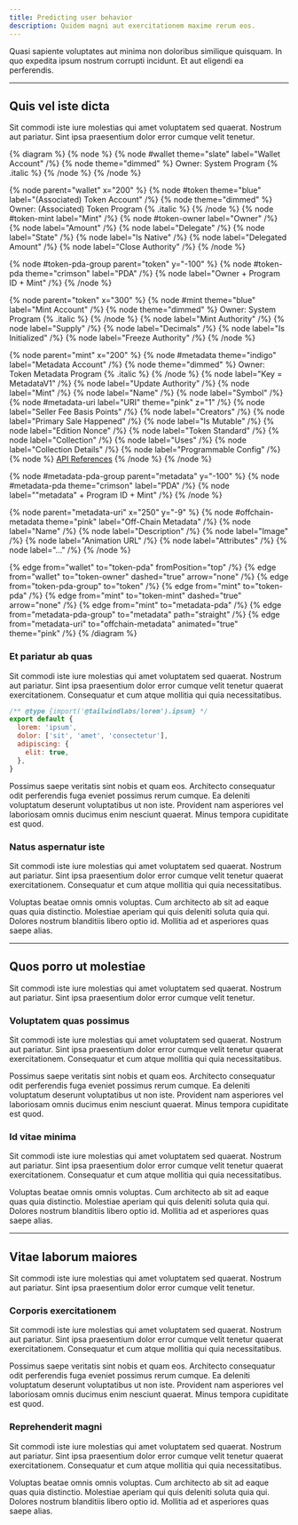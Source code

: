 ```yaml
---
title: Predicting user behavior
description: Quidem magni aut exercitationem maxime rerum eos.
---
```


Quasi sapiente voluptates aut minima non doloribus similique quisquam. In quo expedita ipsum nostrum corrupti incidunt. Et aut eligendi ea perferendis.

---

## Quis vel iste dicta

Sit commodi iste iure molestias qui amet voluptatem sed quaerat. Nostrum aut pariatur. Sint ipsa praesentium dolor error cumque velit tenetur.

{% diagram %}
{% node %}
  {% node #wallet theme="slate" label="Wallet Account" /%}
  {% node theme="dimmed" %}
    Owner: System Program {% .italic %}
  {% /node %}
{% /node %}

{% node parent="wallet" x="200" %}
  {% node #token theme="blue" label="(Associated) Token Account" /%}
  {% node theme="dimmed" %}
    Owner: (Associated) Token Program {% .italic %}
  {% /node %}
  {% node #token-mint label="Mint" /%}
  {% node #token-owner label="Owner" /%}
  {% node label="Amount" /%}
  {% node label="Delegate" /%}
  {% node label="State" /%}
  {% node label="Is Native" /%}
  {% node label="Delegated Amount" /%}
  {% node label="Close Authority" /%}
{% /node %}

{% node #token-pda-group parent="token" y="-100" %}
  {% node #token-pda theme="crimson" label="PDA" /%}
  {% node label="Owner + Program ID + Mint" /%}
{% /node %}

{% node parent="token" x="300" %}
  {% node #mint theme="blue" label="Mint Account" /%}
  {% node theme="dimmed" %}
    Owner: System Program {% .italic %}
  {% /node %}
  {% node label="Mint Authority" /%}
  {% node label="Supply" /%}
  {% node label="Decimals" /%}
  {% node label="Is Initialized" /%}
  {% node label="Freeze Authority" /%} 
{% /node %}

{% node parent="mint" x="200" %}
  {% node #metadata theme="indigo" label="Metadata Account" /%}
  {% node theme="dimmed" %}
    Owner: Token Metadata Program {% .italic %}
  {% /node %}
  {% node label="Key = MetadataV1" /%}
  {% node label="Update Authority" /%}
  {% node label="Mint" /%}
  {% node label="Name" /%}
  {% node label="Symbol" /%}
  {% node #metadata-uri label="URI" theme="pink" z="1" /%}
  {% node label="Seller Fee Basis Points" /%}
  {% node label="Creators" /%}
  {% node label="Primary Sale Happened" /%}
  {% node label="Is Mutable" /%}
  {% node label="Edition Nonce" /%}
  {% node label="Token Standard" /%}
  {% node label="Collection" /%}
  {% node label="Uses" /%}
  {% node label="Collection Details" /%}
  {% node label="Programmable Config" /%}
  {% node %}
    [API References](/token-metadata/references)
  {% /node %}
{% /node %}

{% node #metadata-pda-group parent="metadata" y="-100" %}
  {% node #metadata-pda theme="crimson" label="PDA" /%}
  {% node label="\"metadata\" + Program ID + Mint" /%}
{% /node %}

{% node parent="metadata-uri" x="250" y="-9" %}
  {% node #offchain-metadata theme="pink" label="Off-Chain Metadata" /%}
  {% node label="Name" /%}
  {% node label="Description" /%}
  {% node label="Image" /%}
  {% node label="Animation URL" /%}
  {% node label="Attributes" /%}
  {% node label="..." /%}
{% /node %}

{% edge from="wallet" to="token-pda" fromPosition="top" /%}
{% edge from="wallet" to="token-owner" dashed="true" arrow="none" /%}
{% edge from="token-pda-group" to="token" /%}
{% edge from="mint" to="token-pda" /%}
{% edge from="mint" to="token-mint" dashed="true" arrow="none" /%}
{% edge from="mint" to="metadata-pda" /%}
{% edge from="metadata-pda-group" to="metadata" path="straight" /%}
{% edge from="metadata-uri" to="offchain-metadata" animated="true" theme="pink" /%}
{% /diagram %}

### Et pariatur ab quas

Sit commodi iste iure molestias qui amet voluptatem sed quaerat. Nostrum aut pariatur. Sint ipsa praesentium dolor error cumque velit tenetur quaerat exercitationem. Consequatur et cum atque mollitia qui quia necessitatibus.

```js
/** @type {import('@tailwindlabs/lorem').ipsum} */
export default {
  lorem: 'ipsum',
  dolor: ['sit', 'amet', 'consectetur'],
  adipiscing: {
    elit: true,
  },
}
```

Possimus saepe veritatis sint nobis et quam eos. Architecto consequatur odit perferendis fuga eveniet possimus rerum cumque. Ea deleniti voluptatum deserunt voluptatibus ut non iste. Provident nam asperiores vel laboriosam omnis ducimus enim nesciunt quaerat. Minus tempora cupiditate est quod.

### Natus aspernatur iste

Sit commodi iste iure molestias qui amet voluptatem sed quaerat. Nostrum aut pariatur. Sint ipsa praesentium dolor error cumque velit tenetur quaerat exercitationem. Consequatur et cum atque mollitia qui quia necessitatibus.

Voluptas beatae omnis omnis voluptas. Cum architecto ab sit ad eaque quas quia distinctio. Molestiae aperiam qui quis deleniti soluta quia qui. Dolores nostrum blanditiis libero optio id. Mollitia ad et asperiores quas saepe alias.

---

## Quos porro ut molestiae

Sit commodi iste iure molestias qui amet voluptatem sed quaerat. Nostrum aut pariatur. Sint ipsa praesentium dolor error cumque velit tenetur.

### Voluptatem quas possimus

Sit commodi iste iure molestias qui amet voluptatem sed quaerat. Nostrum aut pariatur. Sint ipsa praesentium dolor error cumque velit tenetur quaerat exercitationem. Consequatur et cum atque mollitia qui quia necessitatibus.

Possimus saepe veritatis sint nobis et quam eos. Architecto consequatur odit perferendis fuga eveniet possimus rerum cumque. Ea deleniti voluptatum deserunt voluptatibus ut non iste. Provident nam asperiores vel laboriosam omnis ducimus enim nesciunt quaerat. Minus tempora cupiditate est quod.

### Id vitae minima

Sit commodi iste iure molestias qui amet voluptatem sed quaerat. Nostrum aut pariatur. Sint ipsa praesentium dolor error cumque velit tenetur quaerat exercitationem. Consequatur et cum atque mollitia qui quia necessitatibus.

Voluptas beatae omnis omnis voluptas. Cum architecto ab sit ad eaque quas quia distinctio. Molestiae aperiam qui quis deleniti soluta quia qui. Dolores nostrum blanditiis libero optio id. Mollitia ad et asperiores quas saepe alias.

---

## Vitae laborum maiores

Sit commodi iste iure molestias qui amet voluptatem sed quaerat. Nostrum aut pariatur. Sint ipsa praesentium dolor error cumque velit tenetur.

### Corporis exercitationem

Sit commodi iste iure molestias qui amet voluptatem sed quaerat. Nostrum aut pariatur. Sint ipsa praesentium dolor error cumque velit tenetur quaerat exercitationem. Consequatur et cum atque mollitia qui quia necessitatibus.

Possimus saepe veritatis sint nobis et quam eos. Architecto consequatur odit perferendis fuga eveniet possimus rerum cumque. Ea deleniti voluptatum deserunt voluptatibus ut non iste. Provident nam asperiores vel laboriosam omnis ducimus enim nesciunt quaerat. Minus tempora cupiditate est quod.

### Reprehenderit magni

Sit commodi iste iure molestias qui amet voluptatem sed quaerat. Nostrum aut pariatur. Sint ipsa praesentium dolor error cumque velit tenetur quaerat exercitationem. Consequatur et cum atque mollitia qui quia necessitatibus.

Voluptas beatae omnis omnis voluptas. Cum architecto ab sit ad eaque quas quia distinctio. Molestiae aperiam qui quis deleniti soluta quia qui. Dolores nostrum blanditiis libero optio id. Mollitia ad et asperiores quas saepe alias.
